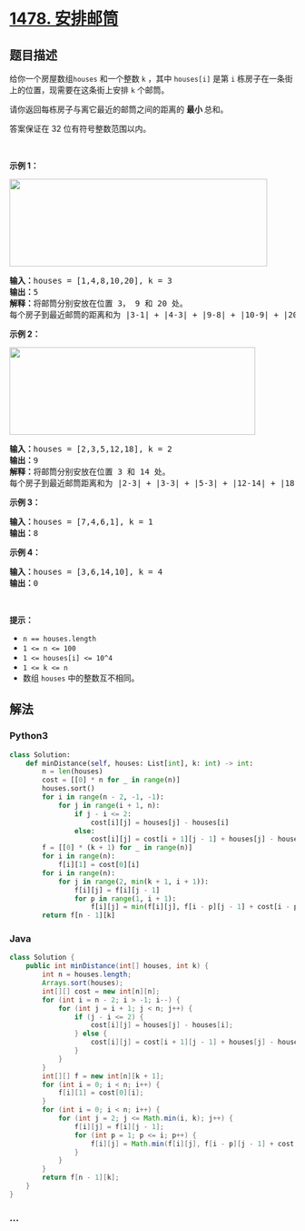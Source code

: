 # [1478. 安排邮筒](https://leetcode-cn.com/problems/allocate-mailboxes)



## 题目描述

<!-- 这里写题目描述 -->

<p>给你一个房屋数组<code>houses</code>&nbsp;和一个整数&nbsp;<code>k</code>&nbsp;，其中&nbsp;<code>houses[i]</code>&nbsp;是第 <code>i</code>&nbsp;栋房子在一条街上的位置，现需要在这条街上安排 <code>k</code>&nbsp;个邮筒。</p>

<p>请你返回每栋房子与离它最近的邮筒之间的距离的 <strong>最小 </strong>总和。</p>

<p>答案保证在 32 位有符号整数范围以内。</p>

<p>&nbsp;</p>

<p><strong>示例 1：</strong></p>

<p><img alt="" src="https://assets.leetcode-cn.com/aliyun-lc-upload/uploads/2020/06/13/sample_11_1816.png" style="height: 154px; width: 454px;"></p>

<pre><strong>输入：</strong>houses = [1,4,8,10,20], k = 3
<strong>输出：</strong>5
<strong>解释：</strong>将邮筒分别安放在位置 3， 9 和 20 处。
每个房子到最近邮筒的距离和为 |3-1| + |4-3| + |9-8| + |10-9| + |20-20| = 5 。
</pre>

<p><strong>示例 2：</strong></p>

<p><strong><img alt="" src="https://assets.leetcode-cn.com/aliyun-lc-upload/uploads/2020/06/13/sample_2_1816.png" style="height: 154px; width: 433px;"></strong></p>

<pre><strong>输入：</strong>houses = [2,3,5,12,18], k = 2
<strong>输出：</strong>9
<strong>解释：</strong>将邮筒分别安放在位置 3 和 14 处。
每个房子到最近邮筒距离和为 |2-3| + |3-3| + |5-3| + |12-14| + |18-14| = 9 。
</pre>

<p><strong>示例 3：</strong></p>

<pre><strong>输入：</strong>houses = [7,4,6,1], k = 1
<strong>输出：</strong>8
</pre>

<p><strong>示例 4：</strong></p>

<pre><strong>输入：</strong>houses = [3,6,14,10], k = 4
<strong>输出：</strong>0
</pre>

<p>&nbsp;</p>

<p><strong>提示：</strong></p>

<ul>
	<li><code>n == houses.length</code></li>
	<li><code>1 &lt;= n&nbsp;&lt;= 100</code></li>
	<li><code>1 &lt;= houses[i] &lt;= 10^4</code></li>
	<li><code>1 &lt;= k &lt;= n</code></li>
	<li>数组&nbsp;<code>houses</code>&nbsp;中的整数互不相同。</li>
</ul>


## 解法

<!-- 这里可写通用的实现逻辑 -->

<!-- tabs:start -->

### **Python3**

<!-- 这里可写当前语言的特殊实现逻辑 -->

```python
class Solution:
    def minDistance(self, houses: List[int], k: int) -> int:
        n = len(houses)
        cost = [[0] * n for _ in range(n)]
        houses.sort()
        for i in range(n - 2, -1, -1):
            for j in range(i + 1, n):
                if j - i <= 2:
                    cost[i][j] = houses[j] - houses[i]
                else:
                    cost[i][j] = cost[i + 1][j - 1] + houses[j] - houses[i]
        f = [[0] * (k + 1) for _ in range(n)]
        for i in range(n):
            f[i][1] = cost[0][i]
        for i in range(n):
            for j in range(2, min(k + 1, i + 1)):
                f[i][j] = f[i][j - 1]
                for p in range(1, i + 1):
                    f[i][j] = min(f[i][j], f[i - p][j - 1] + cost[i - p + 1][i])
        return f[n - 1][k]
```

### **Java**

<!-- 这里可写当前语言的特殊实现逻辑 -->

```java
class Solution {
    public int minDistance(int[] houses, int k) {
        int n = houses.length;
        Arrays.sort(houses);
        int[][] cost = new int[n][n];
        for (int i = n - 2; i > -1; i--) {
            for (int j = i + 1; j < n; j++) {
                if (j - i <= 2) {
                    cost[i][j] = houses[j] - houses[i];
                } else {
                    cost[i][j] = cost[i + 1][j - 1] + houses[j] - houses[i];
                }
            }
        }
        int[][] f = new int[n][k + 1];
        for (int i = 0; i < n; i++) {
            f[i][1] = cost[0][i];
        }
        for (int i = 0; i < n; i++) {
            for (int j = 2; j <= Math.min(i, k); j++) {
                f[i][j] = f[i][j - 1];
                for (int p = 1; p <= i; p++) {
                    f[i][j] = Math.min(f[i][j], f[i - p][j - 1] + cost[i - p + 1][i]);
                }
            }
        }
        return f[n - 1][k];
    }
}
```

### **...**

```

```

<!-- tabs:end -->
